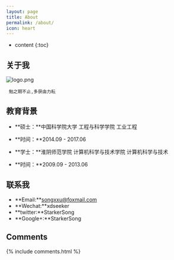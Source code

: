 ```yaml
---
layout: page
title: About
permalink: /about/
icon: heart
---
```


* content
{:toc}

## 关于我

![logo.png](http://upload-images.jianshu.io/upload_images/1242974-2f5abc43c8a392a0.png)


 
   	 勉之期不止,多获由力耘



## 教育背景

- **硕士：**中国科学院大学	工程与科学学院	工业工程	 
- **时间：**2014.09 - 2017.06

- **学士：**淮阴师范学院	计算机科学与技术学院	计算机科学与技术
- **时间：**2009.09 - 2013.06			 

## 联系我

- **Email:**songxxu@foxmail.com
- **Wechat:**xdseeker
- **twitter:**StarkerSong
- **Google+:**StarkerSong

## Comments

{% include comments.html %}
